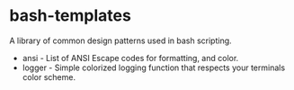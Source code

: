 # bash-templates

A library of common design patterns used in bash scripting.

* ansi        - List of ANSI Escape codes for formatting, and color.
* logger - Simple colorized logging function that respects your terminals color scheme.